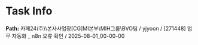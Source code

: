 # Task Info

**Path:** 카페24(주)\본사사업장\[CG]MI본부\MIH그룹\BVO팀 / yjyoon / [271448] 업무 자동화 _ n8n 오류 확인 / 2025-08-01_00-00-00


